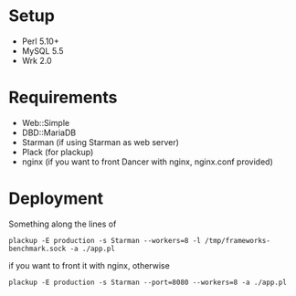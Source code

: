 # Setup

* Perl 5.10+
* MySQL 5.5
* Wrk 2.0

# Requirements

* Web::Simple
* DBD::MariaDB
* Starman (if using Starman as web server)
* Plack (for plackup)
* nginx (if you want to front Dancer with nginx, nginx.conf provided)

# Deployment

Something along the lines of

    plackup -E production -s Starman --workers=8 -l /tmp/frameworks-benchmark.sock -a ./app.pl

if you want to front it with nginx, otherwise

    plackup -E production -s Starman --port=8080 --workers=8 -a ./app.pl


